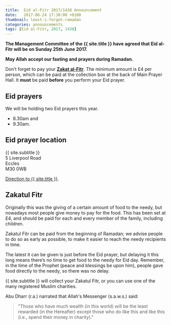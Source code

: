 ```yaml
---
title:  Eid al-Fitr 2017/1438 Announcement
date:   2017-06-24 17:30:00 +0100
thumbnail: least-i-forgot-ramadan
categories: announcements
tags: [Eid al-Fitr, 2017, 1438]
---
```


**The Management Committee of the {{ site.title }} have agreed that Eid al-Fitr will be on Sunday 25th June 2017.**

**May Allah accept our fasting and prayers during Ramadan.**

Don’t forget to pay your **[Zakat al-Fitr](#zakatul-fitr)**. The minimum amount is £4 per person, which can be paid at the collection box at the back of Main Prayer Hall. It **must** be paid **before** you perform your Eid prayer.

## Eid prayers

We will be holding two Eid prayers this year.

- 8.30am and
- 9.30am.

## Eid prayer location

{{ site.subtitle }}<br/>
5 Liverpool Road<br/>
Eccles<br/>
M30 0WB

[Direction to {{ site.title }}](https://www.google.co.uk/maps/dir//Eccles+Mosque,+5+Liverpool+Road,+Eccles,+Salford+M30+0WB,+United+Kingdom/).

## Zakatul Fitr

Originally this was the giving of a certain amount of food to the needy, but nowadays most people give money to pay for the food. This has been set at £4, and should be paid for each and every member of the family, including children.

Zakatul Fitr can be paid from the beginning of Ramadan; we advise people to do so as early as possible, to make it easier to reach the needy recipients in time.

The latest it can be given is just before the Eid prayer, but delaying it this long means there’s no time to get food to the needy for Eid day. Remember, in the time of the Prophet (peace and blessings be upon him), people gave food directly to the needy, so there was no delay.

{{ site.subtitle }} will collect your Zakatul Fitr, or you can use one of the many registered Muslim charities.

Abu Dharr (r.a.) narrated that Allah's Messenger (s.a.w.s.) said:

> "Those who have much wealth (in this world) will be the least rewarded (in the Hereafter) except those who do like this and like this (i.e., spend their money in charity)."
